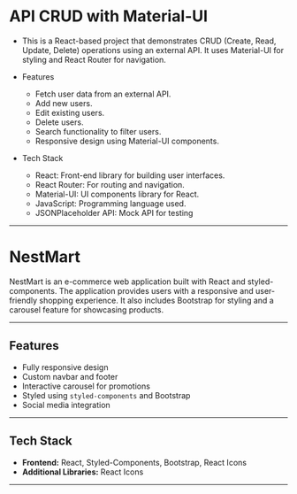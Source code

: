 # API CRUD with Material-UI
- This is a React-based project that demonstrates CRUD (Create, Read, Update, Delete) operations using an external API. It uses Material-UI for styling and React Router for navigation.

- Features
   - Fetch user data from an external API.
   - Add new users.
   - Edit existing users.
   - Delete users.
   - Search functionality to filter users.
   - Responsive design using Material-UI components.
- Tech Stack
   - React: Front-end library for building user interfaces.
   - React Router: For routing and navigation.
   - Material-UI: UI components library for React.
   - JavaScript: Programming language used.
   - JSONPlaceholder API: Mock API for testing

---

# NestMart

NestMart is an e-commerce web application built with React and styled-components. The application provides users with a responsive and user-friendly shopping experience. It also includes Bootstrap for styling and a carousel feature for showcasing products.

---

## Features

- Fully responsive design
- Custom navbar and footer
- Interactive carousel for promotions
- Styled using `styled-components` and Bootstrap
- Social media integration

---

## Tech Stack

- **Frontend:** React, Styled-Components, Bootstrap, React Icons
- **Additional Libraries:** React Icons

---
